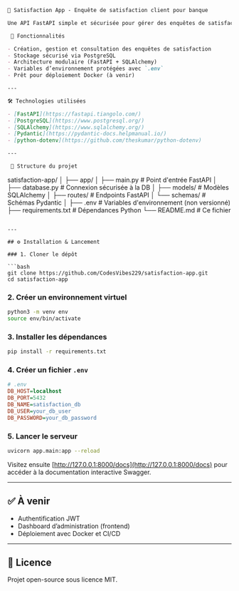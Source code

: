 
```markdown
🏦 Satisfaction App - Enquête de satisfaction client pour banque

Une API FastAPI simple et sécurisée pour gérer des enquêtes de satisfaction client dans une structure bancaire.

 🚀 Fonctionnalités

- Création, gestion et consultation des enquêtes de satisfaction
- Stockage sécurisé via PostgreSQL
- Architecture modulaire (FastAPI + SQLAlchemy)
- Variables d’environnement protégées avec `.env`
- Prêt pour déploiement Docker (à venir)

---

🛠️ Technologies utilisées

- [FastAPI](https://fastapi.tiangolo.com/)
- [PostgreSQL](https://www.postgresql.org/)
- [SQLAlchemy](https://www.sqlalchemy.org/)
- [Pydantic](https://pydantic-docs.helpmanual.io/)
- [python-dotenv](https://github.com/theskumar/python-dotenv)

---

 🧱 Structure du projet

```

satisfaction-app/
│
├── app/
│   ├── main.py               # Point d'entrée FastAPI
│   ├── database.py           # Connexion sécurisée à la DB
│   ├── models/               # Modèles SQLAlchemy
│   ├── routes/               # Endpoints FastAPI
│   └── schemas/              # Schémas Pydantic
│
├── .env                      # Variables d'environnement (non versionné)
├── requirements.txt          # Dépendances Python
└── README.md                 # Ce fichier

````

---

## ⚙️ Installation & Lancement

### 1. Cloner le dépôt

```bash
git clone https://github.com/CodesVibes229/satisfaction-app.git
cd satisfaction-app
````

### 2. Créer un environnement virtuel

```bash
python3 -m venv env
source env/bin/activate
```

### 3. Installer les dépendances

```bash
pip install -r requirements.txt
```

### 4. Créer un fichier `.env`

```ini
# .env
DB_HOST=localhost
DB_PORT=5432
DB_NAME=satisfaction_db
DB_USER=your_db_user
DB_PASSWORD=your_db_password
```

### 5. Lancer le serveur

```bash
uvicorn app.main:app --reload
```

Visitez ensuite [http://127.0.0.1:8000/docs](http://127.0.0.1:8000/docs) pour accéder à la documentation interactive Swagger.

---

## ✅ À venir

* Authentification JWT
* Dashboard d’administration (frontend)
* Déploiement avec Docker et CI/CD

---

## 📄 Licence

Projet open-source sous licence MIT.

